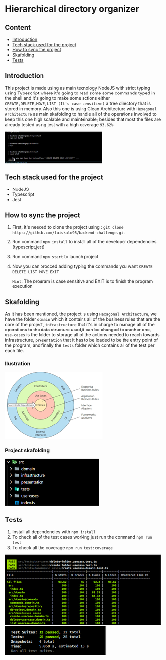 # Hierarchical directory organizer

## Content

* [Introduction](#introduction)
* [Tech stack used for the project](#tech-stack-used-for-the-project)
* [How to sync the project](#how-to-sync-the-project)
* [Skafolding](#skafolding)
* [Tests](#tests)

## Introduction

This project is made using as main tecnology NodeJS with strict typing using Typescript where it's going to read some some commands typed in the shell and it's going to make some actions either ``CREATE,DELETE,MOVE,LIST (It's case sensitive)`` a tree directory that is stored in memory. Also this one is using Clean Architecture with ``Hexagonal Architecture`` as main skafolding to handle all of the operations involved to keep this one high scalable and mainteinable; besides that most the files are already tested using jest with a high coverage ``93.62%``

![](.README_images/overview.gif)


## Tech stack used for the project

* NodeJS
* Typescript
* Jest

## How to sync the project

1. First, it's needed to clone the project using : ```git clone https://github.com/luiskalo95/backend-challenge.git```
2. Run command ``npm install`` to install all of the developer dependencies (typescript,jest)
3. Run command ``npm start`` to launch project
4. Now you can procced adding typing the commands you want ``CREATE DELETE LIST MOVE EXIT``
   
   ``Hint``: The program is case sensitive and EXIT is to finish the program execution

## Skafolding

As it has been mentioned, the project is using ``Hexagonal Architecture``, we have the folder ``domain`` which it contains all of the business rules that are the core of the project, ``infrastructure`` that it's in charge to manage all of the operations to the data structure used,it can be changed to another one, ``use-cases`` is the folder to storage all of the actions needed to reach towards infrastructure, ``presentation`` that it has to be loaded to be the entry point of the program, and finally the ``tests`` folder which contains all of the test per each file.

### Ilustration
![](.README_images/hexagonal-architecture.png)

### Project skafolding
![](.README_images/skafolding.png)

## Tests

1. Install all dependencies with ``npm install``
2. To check all of the test cases working just run the command ``npm run test``
3. To check all the coverage ``npm run test:coverage``

![](.README_images/coverage.png)
![](.README_images/test.png)
